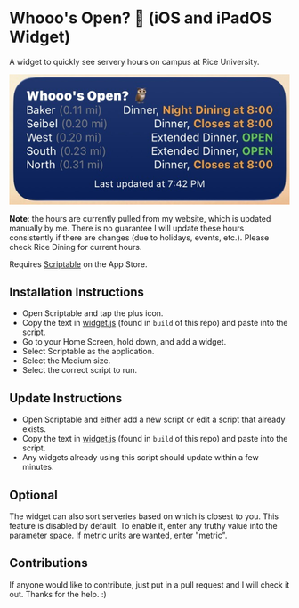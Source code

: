# Whooo's Open? 🦉 (iOS and iPadOS Widget)
A widget to quickly see servery hours on campus at Rice University.

![Preview](assets/preview.jpg)

<b>Note</b>: the hours are currently pulled from my website, which is updated manually by me. There is no guarantee I will update these hours consistently if there are changes (due to holidays, events, etc.). Please check Rice Dining for current hours.

Requires <a href="https://scriptable.app/">Scriptable</a> on the App Store.

## Installation Instructions
- Open Scriptable and tap the plus icon.
- Copy the text in <a href="/build/widget.js">widget.js</a> (found in `build` of this repo) and paste into the script.
- Go to your Home Screen, hold down, and add a widget.
- Select Scriptable as the application.
- Select the Medium size.
- Select the correct script to run.

## Update Instructions
- Open Scriptable and either add a new script or edit a script that already exists.
- Copy the text in <a href="/build/widget.js">widget.js</a> (found in `build` of this repo) and paste into the script.
- Any widgets already using this script should update within a few minutes.

## Optional
The widget can also sort serveries based on which is closest to you. This feature is disabled by default. To enable it, enter any truthy value into the parameter space. If metric units are wanted, enter "metric".

## Contributions
If anyone would like to contribute, just put in a pull request and I will check it out. Thanks for the help. :)